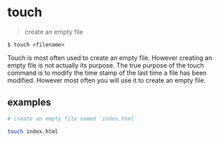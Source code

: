 # touch
> create an empty file

`$ touch <filename>`

Touch is most often used to create an empty file. However creating an empty file is not actually its purpose. The true purpose of the touch command is to modify the time stamp of the last time a file has been modified. However most often you will use it to create an empty file.

## examples
``` sh
# create an empty file named `index.html`

touch index.html
```
